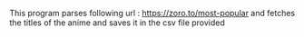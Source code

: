 This program parses following url : https://zoro.to/most-popular and fetches the titles of the anime and saves it in the csv file provided
